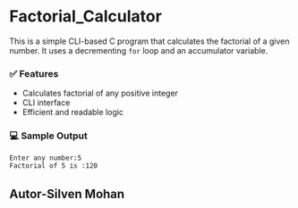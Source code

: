 # Factorial_Calculator


This is a simple CLI-based C program that calculates the factorial of a given number. It uses a decrementing `for` loop and an accumulator variable.

### ✅ Features
- Calculates factorial of any positive integer
- CLI interface
- Efficient and readable logic

### 💻 Sample Output
```bash
Enter any number:5
Factorial of 5 is :120
```

## Autor-Silven Mohan
